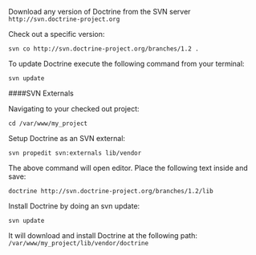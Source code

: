 Download any version of Doctrine from the SVN server `http://svn.doctrine-project.org`

Check out a specific version:

```
svn co http://svn.doctrine-project.org/branches/1.2 .
```

To update Doctrine execute the following command from your terminal:
```
svn update
```

####SVN Externals

Navigating to your checked out project:
```
cd /var/www/my_project
```

Setup Doctrine as an SVN external:
```
svn propedit svn:externals lib/vendor
```

The above command will open editor. Place the following text inside and save:
```
doctrine http://svn.doctrine-project.org/branches/1.2/lib
```

Install Doctrine by doing an svn update:
```
svn update
```

It will download and install Doctrine at the following path: `/var/www/my_project/lib/vendor/doctrine`
